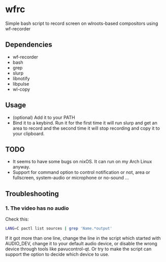 # wfrc
Simple bash script to record screen on wlroots-based compositors using wf-recorder

## Dependencies

- wf-recorder
- bash
- grep
- slurp
- libnotify
- libpulse
- wl-copy

## Usage

- (optional) Add it to your PATH
- Bind it to a keybind. Run it for the first time it will run slurp and get an area to record and the second time it will stop recording and copy it to your clipboard.

## TODO

- It seems to have some bugs on nixOS. It can run on my Arch Linux anyway.
- Support for command option to control notification or not, area or fullscreen, system-audio or microphone or no-sound ...

## Troubleshooting

### 1. The video has no audio

Check this:
```bash
LANG=C pactl list sources | grep 'Name.*output'
```
  If it got more than one line, change the line in the script which started with AUDIO_DEV, change it to your default audio device, or disable the wrong device through tools like pavucontrol-qt. Or try to make the script can support the option to decide which device to use.
  
